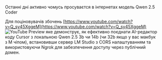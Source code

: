 <!--
date: 2025-02-02T23:23:04.420Z
-->

Останні дні активно чомусь просуваєтся в інтернетах модель Qwen 2.5 Coder

Для поціновувачів збочень 
[https://www.youtube.com/watch?v=Q_sy45XggeM](https://www.youtube.com/watch?v=Q_sy45XggeM)
![YouTube Preview](https://img.youtube.com/vi/Q_sy45XggeM/mqdefault.jpg)
 яке демонструє, як ефективно поєднати AI-редактор коду Cursor з локальною Qwen 2.5 3b чи 14b (чи 32b якщо у вас макбук з M чіпом), встановивши сервер LM Studio  з CORS налаштуванням та використовуючи Ngrok для забезпечення доступу через публічний домен.